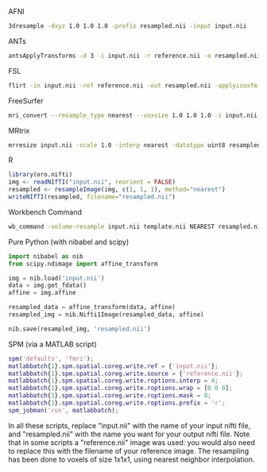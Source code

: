 AFNI
```bash
3dresample -dxyz 1.0 1.0 1.0 -prefix resampled.nii -input input.nii
```

ANTs
```bash
antsApplyTransforms -d 3 -i input.nii -r reference.nii -o resampled.nii --use-NN
```

FSL
```bash
flirt -in input.nii -ref reference.nii -out resampled.nii -applyisoxfm 1.0
```

FreeSurfer
```bash
mri_convert --resample_type nearest --voxsize 1.0 1.0 1.0 -i input.nii -o resampled.nii
```

MRtrix
```bash
mrresize input.nii -scale 1.0 -interp nearest -datatype uint8 resampled.nii
```

R
```r
library(oro.nifti)
img <- readNIfTI("input.nii", reorient = FALSE)
resampled <- resampleImage(img, c(1, 1, 1), method="nearest")
writeNIfTI(resampled, filename="resampled.nii")
```

Workbench Command
```bash
wb_command -volume-resample input.nii template.nii NEAREST resampled.nii
```

Pure Python (with nibabel and scipy)
```python
import nibabel as nib
from scipy.ndimage import affine_transform

img = nib.load('input.nii')
data = img.get_fdata()
affine = img.affine

resampled_data = affine_transform(data, affine)
resampled_img = nib.Nifti1Image(resampled_data, affine)

nib.save(resampled_img, 'resampled.nii')
```

SPM (via a MATLAB script)
```Matlab
spm('defaults', 'fmri');
matlabbatch{1}.spm.spatial.coreg.write.ref = {'input.nii'};
matlabbatch{1}.spm.spatial.coreg.write.source = {'reference.nii'};
matlabbatch{1}.spm.spatial.coreg.write.roptions.interp = 4;
matlabbatch{1}.spm.spatial.coreg.write.roptions.wrap = [0 0 0];
matlabbatch{1}.spm.spatial.coreg.write.roptions.mask = 0;
matlabbatch{1}.spm.spatial.coreg.write.roptions.prefix = 'r';
spm_jobman('run', matlabbatch);
```
In all these scripts, replace "input.nii" with the name of your input nifti file, and "resampled.nii" with the name you want for your output nifti file. Note that in some scripts a "reference.nii" image was used: you would also need to replace this with the filename of your reference image. The resampling has been done to voxels of size 1x1x1, using nearest neighbor interpolation.